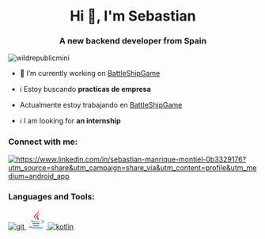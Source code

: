 <h1 align="center">Hi 👋, I'm Sebastian</h1>
<h3 align="center">A new backend developer from Spain</h3>

<p align="left"> <img src="https://komarev.com/ghpvc/?username=wildrepublicmini&label=Profile%20views&color=0e75b6&style=flat" alt="wildrepublicmini" /> </p>

- 🔭 I’m currently working on [BattleShipGame](https://github.com/WildRepublicMini/battleshipGame)

- ℹ Estoy buscando **practicas de empresa**


- Actualmente estoy trabajando en [BattleShipGame](https://github.com/WildRepublicMini/battleshipGame)

- ℹ I am looking for **an internship**

<h3 align="left">Connect with me:</h3>
<p align="left">
<a href="https://www.linkedin.com/in/sebastian-manrique-montiel-0b3329176/" target="_blank"><img align="center" src="https://raw.githubusercontent.com/rahuldkjain/github-profile-readme-generator/master/src/images/icons/Social/linked-in-alt.svg" alt="https://www.linkedin.com/in/sebastian-manrique-montiel-0b3329176?utm_source=share&utm_campaign=share_via&utm_content=profile&utm_medium=android_app" height="30" width="40" /></a>
</p>

<h3 align="left">Languages and Tools:</h3>
<p align="left"> <a href="https://git-scm.com/" target="_blank" rel="noreferrer"> <img src="https://www.vectorlogo.zone/logos/git-scm/git-scm-icon.svg" alt="git" width="40" height="40"/> </a> <a href="https://www.java.com" target="_blank" rel="noreferrer"> <img src="https://raw.githubusercontent.com/devicons/devicon/master/icons/java/java-original.svg" alt="java" width="40" height="40"/> </a> <a href="https://kotlinlang.org" target="_blank" rel="noreferrer"> <img src="https://www.vectorlogo.zone/logos/kotlinlang/kotlinlang-icon.svg" alt="kotlin" width="40" height="40"/> </a> </p>

